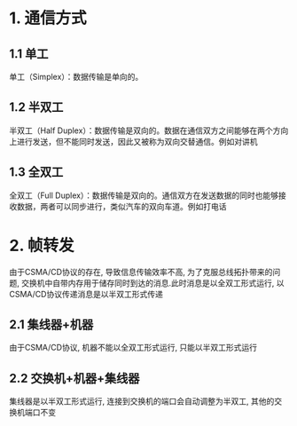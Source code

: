 # 1. 通信方式

## 1.1 单工
单工（Simplex）：数据传输是单向的。
## 1.2 半双工
半双工（Half Duplex）：数据传输是双向的。数据在通信双方之间能够在两个方向上进行发送，但不能同时发送，因此又被称为双向交替通信。例如对讲机
## 1.3 全双工
全双工（Full Duplex）：数据传输是双向的。通信双方在发送数据的同时也能够接收数据，两者可以同步进行，类似汽车的双向车道。例如打电话
# 2. 帧转发

由于CSMA/CD协议的存在, 导致信息传输效率不高, 为了克服总线拓扑带来的问题, 交换机中自带内存用于储存同时到达的消息.此时消息是以全双工形式运行, 以CSMA/CD协议传递消息是以半双工形式传递
## 2.1 集线器+机器
由于CSMA/CD协议, 机器不能以全双工形式运行, 只能以半双工形式运行
## 2.2 交换机+机器+集线器
集线器是以半双工形式运行, 连接到交换机的端口会自动调整为半双工, 其他的交换机端口不变
